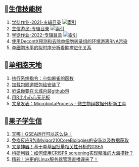 ## 📝[生信技能树](https://github.com/ixxmu/mp_duty/issues?q=label%3A%E7%94%9F%E4%BF%A1%E6%8A%80%E8%83%BD%E6%A0%91+is%3Aclosed)
<!-- 1issueTable -->

1. [学徒作业-2021-专辑目录](https://github.com/ixxmu/mp_duty/issues/3964) [![索引](https://img.shields.io/github/labels/ixxmu/mp_duty/索引)](https://github.com/ixxmu/mp_duty/labels/索引)
2. [生信游民-专辑目录](https://github.com/ixxmu/mp_duty/issues/3963) [![索引](https://img.shields.io/github/labels/ixxmu/mp_duty/索引)](https://github.com/ixxmu/mp_duty/labels/索引)
3. [学徒作业-2022-专辑目录](https://github.com/ixxmu/mp_duty/issues/3962) [![索引](https://img.shields.io/github/labels/ixxmu/mp_duty/索引)](https://github.com/ixxmu/mp_duty/labels/索引)
4. [使用DecontX预测和去除单细胞转录组的环境游离RNA污染](https://github.com/ixxmu/mp_duty/issues/3961) 
5. [单细胞水平的拟时序分析看肿瘤进化关系](https://github.com/ixxmu/mp_duty/issues/3958) 
<!-- 1issueTable -->
## 📝[单细胞天地](https://github.com/ixxmu/mp_duty/issues?q=label%3A%E5%8D%95%E7%BB%86%E8%83%9E%E5%A4%A9%E5%9C%B0+is%3Aclosed)
<!-- 2issueTable -->

1. [执行系统指令：小如麻雀的函数](https://github.com/ixxmu/mp_duty/issues/3960) 
2. [加载包顺道把包给安装了](https://github.com/ixxmu/mp_duty/issues/3933) 
3. [听说你要在长城内装github包](https://github.com/ixxmu/mp_duty/issues/3926) 
4. [用R比小心心天花板](https://github.com/ixxmu/mp_duty/issues/3760) 
5. [文章发表：MicrobiotaProcess - 微生物组数据分析新工具](https://github.com/ixxmu/mp_duty/issues/3751) 
<!-- 2issueTable -->

## 📝[果子学生信](https://github.com/ixxmu/mp_duty/issues?q=label%3A%E6%9E%9C%E5%AD%90%E5%AD%A6%E7%94%9F%E4%BF%A1+is%3Aclosed)
<!-- 3issueTable -->

1. [天哪！GSEA运行可以这么快！](https://github.com/ixxmu/mp_duty/issues/3953) 
2. [免疫反应R包IMvigor210CoreBiologies的安装以及数据获取](https://github.com/ixxmu/mp_duty/issues/3795) 
3. [又是神器！基于单基因批量相关性分析的GSEA](https://github.com/ixxmu/mp_duty/issues/3772) 
4. [科研利器：如何使用CRISPR screening实现精准的大海捞针？](https://github.com/ixxmu/mp_duty/issues/3684) 
5. [精彩！洲更的Linux服务器管理直播课来了！](https://github.com/ixxmu/mp_duty/issues/3659) 
<!-- 3issueTable -->
